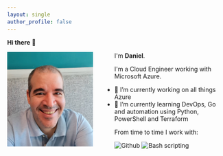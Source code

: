 ```yaml
---
layout: single
author_profile: false
---
```




**Hi there** 👋

<div style="text-align: left">
<img style="float:left;padding-right:50px" src="images/danielfv-profile.png" width="200px" />

I'm <strong>Daniel</strong>.
</div>

I'm a Cloud Engineer working with Microsoft Azure.

- 🔭 I’m currently working on all things Azure 
- 🌱 I’m currently learning DevOps, Go and automation using Python, PowerShell and Terraform

From time to time I work with:

<img src="https://img.icons8.com/material-outlined/50/4a90e2/github.png" title="Github" />
<img src="https://img.icons8.com/ios-glyphs/50/4a90e2/console.png" title="Bash scripting"/>


